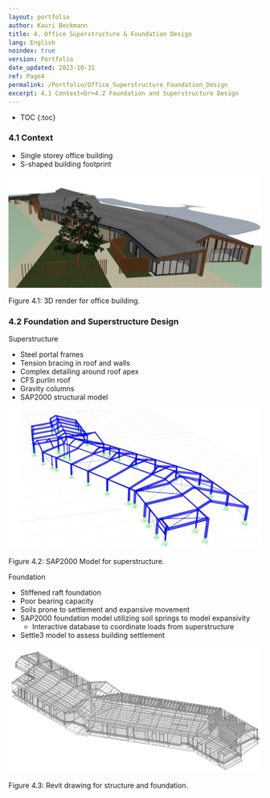 ```yaml
---
layout: portfolio
author: Kauri Beckmann
title: 4. Office Superstructure & Foundation Design
lang: English
noindex: true
version: Portfolio
date_updated: 2023-10-31
ref: Page4
permalink: /Portfolio/Office_Superstructure_Foundation_Design
excerpt: 4.1 Context<br>4.2 Foundation and Superstructure Design
---
```


- TOC
{:toc}

### 4.1 Context
* Single storey office building
* S-shaped building footprint

![Figure_4-1](\assets\images\portfolio\Figure_4-1.PNG)
<figcaption>Figure 4.1: 3D render for office building.</figcaption>

### 4.2 Foundation and Superstructure Design
Superstructure
* Steel portal frames
* Tension bracing in roof and walls
* Complex detailing around roof apex
* CFS purlin roof
* Gravity columns
* SAP2000 structural model

![Figure_4-2](\assets\images\portfolio\Figure_4-2.PNG)
<figcaption>Figure 4.2: SAP2000 Model for superstructure.</figcaption>

Foundation
* Stiffened raft foundation
* Poor bearing capacity
* Soils prone to settlement and expansive movement
* SAP2000 foundation model utilizing soil springs to model expansivity
  * Interactive database to coordinate loads from superstructure
* Settle3 model to assess building settlement

![Figure_4-3](\assets\images\portfolio\Figure_4-3.PNG)
<figcaption>Figure 4.3: Revit drawing for structure and foundation.</figcaption>